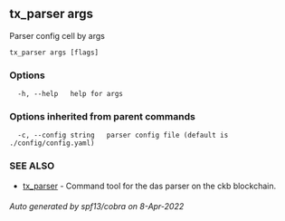 ## tx_parser args

Parser config cell by args

```
tx_parser args [flags]
```

### Options

```
  -h, --help   help for args
```

### Options inherited from parent commands

```
  -c, --config string   parser config file (default is ./config/config.yaml)
```

### SEE ALSO

* [tx_parser](tx_parser.md)	 - Command tool for the das parser on the ckb blockchain.

###### Auto generated by spf13/cobra on 8-Apr-2022
